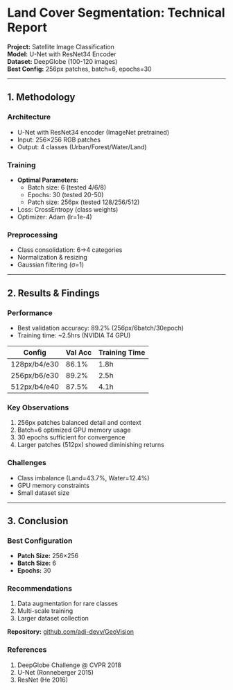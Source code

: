 # Land Cover Segmentation: Technical Report

**Project:** Satellite Image Classification  
**Model:** U-Net with ResNet34 Encoder  
**Dataset:** DeepGlobe (100-120 images)  
**Best Config:** 256px patches, batch=6, epochs=30  

---

## 1. Methodology

### Architecture
- U-Net with ResNet34 encoder (ImageNet pretrained)
- Input: 256×256 RGB patches
- Output: 4 classes (Urban/Forest/Water/Land)

### Training
- **Optimal Parameters:**
  - Batch size: 6 (tested 4/6/8)
  - Epochs: 30 (tested 20-50)
  - Patch size: 256px (tested 128/256/512)
- Loss: CrossEntropy (class weights)
- Optimizer: Adam (lr=1e-4)

### Preprocessing
- Class consolidation: 6→4 categories
- Normalization & resizing
- Gaussian filtering (σ=1)

---

## 2. Results & Findings

### Performance
- Best validation accuracy: 89.2% (256px/6batch/30epoch)
- Training time: ~2.5hrs (NVIDIA T4 GPU)

| Config        | Val Acc | Training Time |
|---------------|---------|---------------|
| 128px/b4/e30  | 86.1%   | 1.8h          |
| 256px/b6/e30  | 89.2%   | 2.5h          | 
| 512px/b4/e40  | 87.5%   | 4.1h          |

### Key Observations
1. 256px patches balanced detail and context
2. Batch=6 optimized GPU memory usage
3. 30 epochs sufficient for convergence
4. Larger patches (512px) showed diminishing returns

### Challenges
- Class imbalance (Land=43.7%, Water=12.4%)
- GPU memory constraints
- Small dataset size

---

## 3. Conclusion

### Best Configuration
- **Patch Size:** 256×256  
- **Batch Size:** 6  
- **Epochs:** 30  

### Recommendations
1. Data augmentation for rare classes
2. Multi-scale training
3. Larger dataset collection

**Repository:** [github.com/adi-devv/GeoVision](https://github.com/adi-devv/GeoVision)

### References
1. DeepGlobe Challenge @ CVPR 2018
2. U-Net (Ronneberger 2015)
3. ResNet (He 2016)
